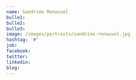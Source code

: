 ```yaml
---
name: Sandrine Renouvel 
bulle1: 
bulle2: 
bulle3: 
image: /images/portraits/sandrine-renouvel.jpg
hashtag: '#'
job: 
facebook: 
twitter: 
linkedin: 
blog: 
---
```

